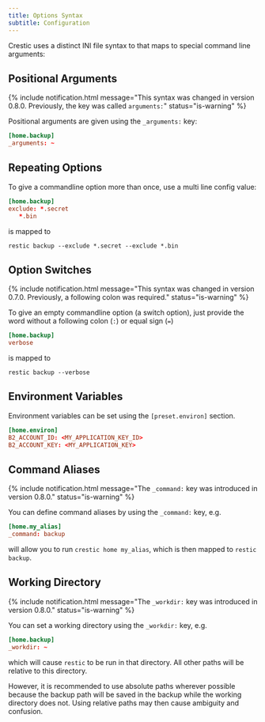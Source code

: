 ```yaml
---
title: Options Syntax
subtitle: Configuration
---
```


Crestic uses a distinct INI file syntax to that maps to special command line arguments:

## Positional Arguments

{% include notification.html message="This syntax was changed in version 0.8.0. Previously, the key was called `arguments:`" status="is-warning" %}

Positional arguments are given using the `_arguments:` key:

```conf
[home.backup]
_arguments: ~
```

## Repeating Options

To give a commandline option more than once, use a multi line config value:

```conf
[home.backup]
exclude: *.secret
   *.bin
```

is mapped to

```shell
restic backup --exclude *.secret --exclude *.bin
```

## Option Switches

{% include notification.html message="This syntax was changed in version 0.7.0. Previously, a following colon was required." status="is-warning" %}

To give an empty commandline option (a switch option), just provide the word without a following colon (`:`) or equal sign (`=`)

```conf
[home.backup]
verbose
```

is mapped to

```shell
restic backup --verbose
```

## Environment Variables

Environment variables can be set using the `[preset.environ]` section.

```conf
[home.environ]
B2_ACCOUNT_ID: <MY_APPLICATION_KEY_ID>
B2_ACCOUNT_KEY: <MY_APPLICATION_KEY>
```

## Command Aliases

{% include notification.html message="The `_command:` key was introduced in version 0.8.0." status="is-warning" %}

You can define command aliases by using the `_command:` key, e.g.

```conf
[home.my_alias]
_command: backup
```

will allow you to run `crestic home my_alias`, which is then mapped to `restic backup`.

## Working Directory

{% include notification.html message="The `_workdir:` key was introduced in version 0.8.0." status="is-warning" %}

You can set a working directory using the `_workdir:` key, e.g.

```conf
[home.backup]
_workdir: ~
```

which will cause `restic` to be run in that directory. All other paths will be relative to this directory.

However, it is recommended to use absolute paths wherever possible because the backup path will be saved in the backup while the working directory does not. Using relative paths may then cause ambiguity and confusion.
